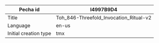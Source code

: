 |Pecha id | I4997B9D4
| --- | --- 
|Title | Toh_846-Threefold_Invocation_Ritual-v2 
|Language | en-us
|Initial creation type | tmx